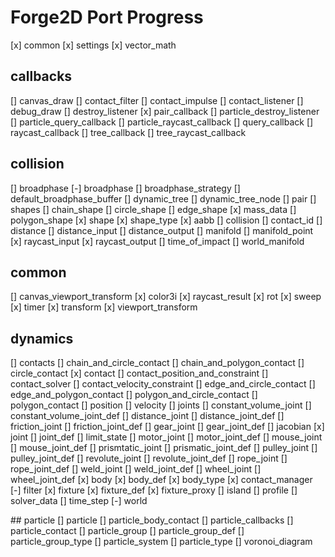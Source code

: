 # Forge2D Port Progress

[x] common
[x] settings
[x] vector_math

## callbacks
[] canvas_draw
[] contact_filter
[] contact_impulse
[] contact_listener
[] debug_draw
[] destroy_listener
[x] pair_callback
[] particle_destroy_listener
[] particle_query_callback
[] particle_raycast_callback
[] query_callback
[] raycast_callback
[] tree_callback
[] tree_raycast_callback

## collision
[] broadphase
	[-] broadphase
	[] broadphase_strategy
	[] default_broadphase_buffer
	[] dynamic_tree
	[] dynamic_tree_node
	[] pair
[] shapes
	[] chain_shape
	[] circle_shape
	[] edge_shape
	[x] mass_data
	[] polygon_shape
	[x] shape
	[x] shape_type
[x] aabb
[] collision
[] contact_id
[] distance
[] distance_input
[] distance_output
[] manifold
[] manifold_point
[x] raycast_input
[x] raycast_output
[] time_of_impact
[] world_manifold

## common
[] canvas_viewport_transform
[x] color3i
[x] raycast_result
[x] rot
[x] sweep
[x] timer
[x] transform
[x] viewport_transform

## dynamics
[] contacts
	[] chain_and_circle_contact
	[] chain_and_polygon_contact
	[] circle_contact
	[x] contact
	[] contact_position_and_constraint
	[] contact_solver
	[] contact_velocity_constraint
	[] edge_and_circle_contact
	[] edge_and_polygon_contact
	[] polygon_and_circle_contact
	[] polygon_contact
	[] position
	[] velocity
[] joints
	[] constant_volume_joint
	[] constant_volume_joint_def
	[] distance_joint
	[] distance_joint_def
	[] friction_joint
	[] friction_joint_def
	[] gear_joint
	[] gear_joint_def
	[] jacobian
	[x] joint
	[] joint_def
	[] limit_state
	[] motor_joint
	[] motor_joint_def
	[] mouse_joint
	[] mouse_joint_def
	[] prismtatic_joint
	[] prismatic_joint_def
	[] pulley_joint
	[] pulley_joint_def
	[] revolute_joint
	[] revolute_joint_def
	[] rope_joint
	[] rope_joint_def
	[] weld_joint
	[] weld_joint_def
	[] wheel_joint
	[] wheel_joint_def
[x] body
[x] body_def
[x] body_type
[x] contact_manager
[-] filter
[x] fixture
[x] fixture_def
[x] fixture_proxy
[] island
[] profile
[] solver_data
[] time_step
[-] world

## particle
[] particle
[] particle_body_contact
[] particle_callbacks
[] particle_contact
[] particle_group
[] particle_group_def
[] particle_group_type
[] particle_system
[] particle_type
[] voronoi_diagram